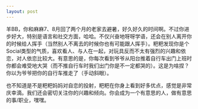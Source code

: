 ```yaml
---
layout: post
---
```


羊BB，你和麻麻7、8月回了两个月的老家去避暑，好久好久的时间啊。不过你进步好大，特别是语言和社交方面，哈哈。不仅兴奋地呀呀学语，还会在别人离开你的时候给人挥手（当然别人不离去的时候你也有可能跟人挥手）。粑粑发现你是个Social类型的气质，喜欢看人、与人在一起，对玩具反而不太有强烈的兴趣和依恋，对人依恋比较大。有意思的是，你每次看到爷爷从阳台推着自行车出门上班时你都会难受地大哭（而不推自行车时我们出门你是不一定都哭的）。这是为啥捏？你以为爷爷把你的自行车推走了（手动斜眼）。  

也不知道是不是粑粑妈妈对自恋的投射，粑粑在你身上看到好多优点，感觉是非常庆幸滴。我们还会密切关注你的兴趣和倾向。你会成为一个有意思的人，做有意思的事/职业，嘿嘿。
